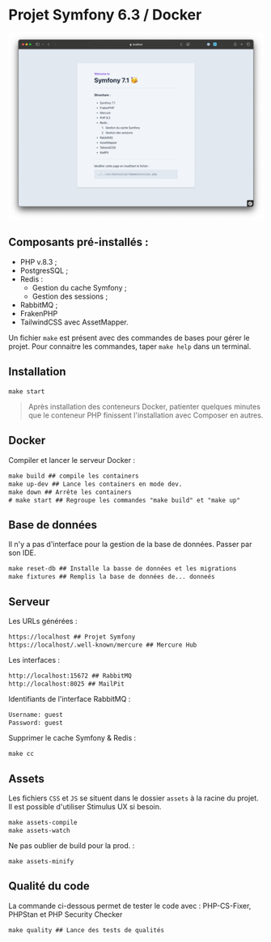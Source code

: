 # Projet Symfony 6.3 / Docker

![welcome.png](public/welcome.png)

## Composants pré-installés :
* PHP v.8.3 ;
* PostgresSQL ;
* Redis :
    * Gestion du cache Symfony ;
    * Gestion des sessions ;
* RabbitMQ ;
* FrakenPHP
* TailwindCSS avec AssetMapper.

Un fichier `make` est présent avec des commandes de bases pour gérer le projet. Pour connaitre les commandes, taper `make help` dans un terminal.

## Installation

```shell
make start
```

> Après installation des conteneurs Docker, patienter quelques minutes que le conteneur PHP finissent l'installation avec Composer en autres.

## Docker

Compiler et lancer le serveur Docker :
```shell
make build ## compile les containers
make up-dev ## Lance les containers en mode dev.
make down ## Arrête les containers
# make start ## Regroupe les commandes "make build" et "make up"
```

## Base de données

Il n'y a pas d'interface pour la gestion de la base de données. Passer par son IDE.

```shell
make reset-db ## Installe la basse de données et les migrations
make fixtures ## Remplis la base de données de... donneés
```

## Serveur

Les URLs générées :
```shell
https://localhost ## Projet Symfony
https://localhost/.well-known/mercure ## Mercure Hub
```

Les interfaces :
```shell
http://localhost:15672 ## RabbitMQ
http://localhost:8025 ## MailPit
```

Identifiants de l'interface RabbitMQ :
```text
Username: guest
Password: guest
```

Supprimer le cache Symfony & Redis :
```shell
make cc
```

## Assets

Les fichiers `CSS` et `JS` se situent dans le dossier `assets` à la racine du projet.  
Il est possible d'utiliser Stimulus UX si besoin.

```shell
make assets-compile
make assets-watch
```

Ne pas oublier de build pour la prod. :
```shell
make assets-minify
```

## Qualité du code

La commande ci-dessous permet de tester le code avec : PHP-CS-Fixer, PHPStan et PHP Security Checker

```shell
make quality ## Lance des tests de qualités
```
